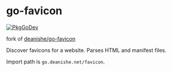 go-favicon
==========
[![PkgGoDev][badge-docs]][docs]

fork of [deanishe/go-favicon](https://git.deanishe.net/deanishe/go-favicon)

Discover favicons for a website. Parses HTML and manifest files.

Import path is `go.deanishe.net/favicon`.

[docs]: https://pkg.go.dev/go.deanishe.net/favicon
[badge-docs]: https://pkg.go.dev/badge/go.deanishe.net/favicon

